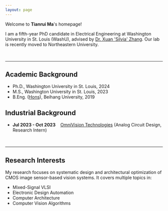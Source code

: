 ```yaml
---
layout: page
---
```


Welcome to **Tianrui Ma**'s homepage!

I am a fifth-year PhD candidate in Electrical Engineering at Washington University in St. Louis (WashU), advised by [Dr. Xuan 'Silvia' Zhang](https://coe.northeastern.edu/people/zhang-xuan/). Our lab is recently moved to Northeastern University.

<br>

---

## Academic Background

- Ph.D., Washington University in St. Louis, 2024
- M.S., Washington University in St. Louis, 2023
- B.Eng. ([Hons](https://hc.buaa.edu.cn/xygk/gdlgxy.htm)), Beihang University, 2019

## Industrial Background

- **Jul 2023 - Oct 2023**&nbsp;&nbsp;&nbsp; [OmniVision Technologies](https://www.ovt.com/) (Analog Circuit Design, Research Intern)

<br>

---

## Research Interests

My research focuses on systematic design and architectural optimization of CMOS image sensor-based vision systems. It covers multiple topics in:

- Mixed-Signal VLSI
- Electronic Design Automation
- Computer Architecture
- Computer Vision Algorithms



<br>




